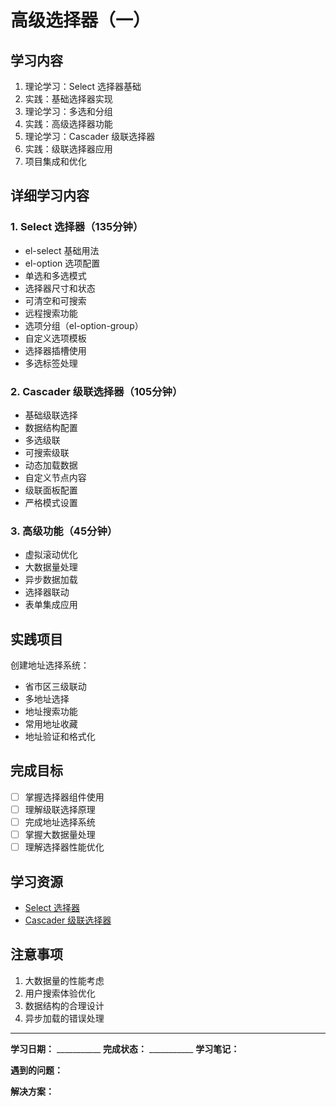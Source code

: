 # 高级选择器（一）

## 学习内容
1. 理论学习：Select 选择器基础
2. 实践：基础选择器实现
3. 理论学习：多选和分组
4. 实践：高级选择器功能
5. 理论学习：Cascader 级联选择器
6. 实践：级联选择器应用
7. 项目集成和优化

## 详细学习内容

### 1. Select 选择器（135分钟）
- el-select 基础用法
- el-option 选项配置
- 单选和多选模式
- 选择器尺寸和状态
- 可清空和可搜索
- 远程搜索功能
- 选项分组（el-option-group）
- 自定义选项模板
- 选择器插槽使用
- 多选标签处理

### 2. Cascader 级联选择器（105分钟）
- 基础级联选择
- 数据结构配置
- 多选级联
- 可搜索级联
- 动态加载数据
- 自定义节点内容
- 级联面板配置
- 严格模式设置

### 3. 高级功能（45分钟）
- 虚拟滚动优化
- 大数据量处理
- 异步数据加载
- 选择器联动
- 表单集成应用

## 实践项目
创建地址选择系统：
- 省市区三级联动
- 多地址选择
- 地址搜索功能
- 常用地址收藏
- 地址验证和格式化

## 完成目标
- [ ] 掌握选择器组件使用
- [ ] 理解级联选择原理
- [ ] 完成地址选择系统
- [ ] 掌握大数据量处理
- [ ] 理解选择器性能优化

## 学习资源
- [Select 选择器](https://element-plus.org/zh-CN/component/select.html)
- [Cascader 级联选择器](https://element-plus.org/zh-CN/component/cascader.html)

## 注意事项
1. 大数据量的性能考虑
2. 用户搜索体验优化
3. 数据结构的合理设计
4. 异步加载的错误处理

---

**学习日期：** ___________
**完成状态：** ___________
**学习笔记：**



**遇到的问题：**



**解决方案：**